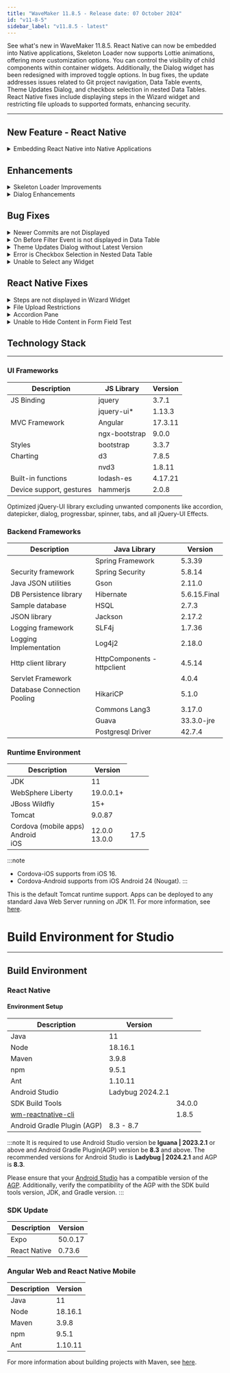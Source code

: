 ```yaml
---
title: "WaveMaker 11.8.5 - Release date: 07 October 2024"
id: "v11-8-5"
sidebar_label: "v11.8.5 - latest"
---
```



See what's new in WaveMaker 11.8.5. React Native can now be embedded into Native applications, Skeleton Loader now supports Lottie animations, offering more customization options. You can control the visibility of child components within container widgets. Additionally, the Dialog widget has been redesigned with improved toggle options. In bug fixes, the update addresses issues related to Git project navigation, Data Table events, Theme Updates Dialog, and checkbox selection in nested Data Tables. React Native fixes include displaying steps in the Wizard widget and restricting file uploads to supported formats, enhancing security.

---

## New Feature - React Native

<details> <summary>Embedding React Native into Native Applications</summary>

Now, React Native can be integrated into Native Applications using CLI commands allowing developers to use the advantages of React Native such as cross-platform development and faster iteration, while maintaining or enhancing an existing native codebase.

With this feature users can benefit from the following advantages.
- **Modernize Existing Apps**: Integrate modern, interactive UI components into legacy native applications without a full rewrite.
- **Speed Up Development**: Utilize React Native’s rapid development cycle with hot reloading, allowing faster UI iterations.
- **Cost Efficiency**: Reduce development time and costs by reusing code across platforms.

To understand more about why to embed React Native and how to implement, see [Embed WaveMaker React Native apps into Native Apps](/learn/react-native/react-native-embed/)

</details>

## Enhancements

<details> <summary>Skeleton Loader Improvements</summary>

With the recent improvements, user can apply Skeleton Loader not only by using WaveMaker default configuration, but also using Lottie animation. Lottie animation can be used in the cases where the Page, Prefab, and Partial contain components that do not support WaveMaker default configuration to apply Skeleton Loader.

Other improvements in Skeleton Loader are listed below.

- Users can now hide or show the child components available inside a container widget by using `showskeletonchildren` property. When `showskeletonchildren` property is set to true, Skeleton Loader is applied to the child components and are displayed. When it is set to false, only the parent container widget is displayed like a card component and the child components gets hidden.
- Page, Prefab, Partials, and Charts can now get the Skeleton Loader applied using the Lottie animation. This can also be used in the cases where the users want custom Skeleton Loader to be displayed for the components. To implement this, user can add a custom JSON animation file as resource using `skeletonanimationresource="PATH_TO_JSON_RESOURCE"`. For furtherconfiguration like animation speed, users can use `skeletonanimationspeed="SPEED_REQUIRED"`.
- In List widget, users can now provide the number of widgets to be displayed in skeleton mode by using the `numberofskeletonitems` property. The value of this property is set to 3 by default.

</details>

<details><summary>Dialog Enhancements</summary>

In addition to our previous improvements, we have further enhanced the appeareance of Dialogs in studio. Below are the changes made in the Data Table widget configuration dialogs and the same is applied in the forms, cards, live filter, live form, and list configuration dialogs.

- The steps will be now shown in the left side of the screen.
**Before Upgate:**
![Data Table Configure Dialog Header](/learn/assets/datatable-configure-dialog-before.png)

**After Update:**
![Data Table Configure Dialog Header](/learn/assets/datatable-configure-dialog-after.png)

- The Toggle option is now changed as buttons.
**Before Upgate:**
![Data Table Configure Dialog Toggle](/learn/assets/datatable-dialog-toggle-before.png)

**After Update:**
![Data Table Configure Dialog Button](/learn/assets/datatable-dialog-button-after.png)

- The background is now white with the selected option highlighted with blue border.
**Before Upgate:**
![Data Table Configure Dialog Background](/learn/assets/datatable-dialog-bg-before.png)

**After Update:**
![Data Table Configure Dialog Background](/learn/assets/datatable-dialog-bg-after.png)

</details>

## Bug Fixes

<details><summary>Newer Commits are not Displayed</summary>

In a Git project, the user was unable to view the newer projects in the Commit History screen as the navigation buttons were disabled. This was observed when the user had navigated to the older commits screen and later wanted to navigate to newer commits screen.

</details>
<details><summary>On Before Filter Event is not displayed in Data Table </summary>

In Data Table widget, an issue was observed where the On Before Event was not displayed in the events panel even when the **Filter Mode** in the Advanced Settings dialog is not selected as No Filter.

</details>
<details><summary>Theme Updates Dialog without Latest Version</summary>

Previously, we displayed the Updates Dialog with the Theme even when there was no latest version with any changes. Now, without any latest version, the theme will not be displayed for updates.

</details>
<details><summary>Error is Checkbox Selection in Nested Data Table</summary>

An issue was observed when Checkbox was added to the Data Table used within another Data Table. The child Data Table used within the Data Table is a Partial and can be reused in other Data Tables. In such cases, the checkboxes selected in the first child Data Table were automatically selected in other Data Tables.  

</details>
<details><summary>Unable to Select any Widget</summary>

In widgets with a Dataset property in the Properties panel, users were unable to select the widget if the Dataset property was bound to anything other than widgets or variables.

The list of widgets with Dataset property are listed below.

- Data Table
- Form
- List
- Cards
- Select
- Chips
- Radioset
- Checkboxset
- Switch
- Rating
- Select Locale
- Tree
- Progress Bar
- Chart widgets
- Nav
- Breadcrumb
- Dropdown Menu
- Carousel

</details>


## React Native Fixes

<details><summary>Steps are not displayed in Wizard Widget</summary>

In Wizard widget, initially the steps are not displayed in the header when the default step is selected as None. The user was only able to view to view the contents and the steps in the header after navigating to any step. Now, all the steps with numbers will be rendered even if the default step is set as None.

</details>

<details><summary>File Upload Restrictions</summary>

Earlier, users were able to upload image, audio, video, and files with any extension which can raise security vulnerabilities. To handle this issue further restrictions were applied where only the below listed file formats will be allowed to upload.

**Audio and Video**: .3gp, .avi, .mp3, .mp4, .mpeg/.mpg, .ogg, .wav, .webm, .wma, and .wmv
**Image**: .bmp, .gif, .jpe / .jpeg / .jpg, .pbm, .png, and .tif / .tiff
**Files**: .csv, .doc, .docx, .ico, .js, .json, .log, .pdf, .rar, .rtf, .txt, .xls, .xlsx. .xml, and .zip

</details>

<details><summary>Accordion Pane</summary>

In the Accordion widget, each pane has a Title option. Users can either add the Title as a string directly in the Properties panel or localize it by binding it using `bind:appLocale.accordion`, where accordion is the localization key. Previously, users were unable to open the Accordion pane when the Title was bound to a localization string, but this issue has now been fixed.

</details>

<details><summary>Unable to Hide Content in Form Field Test</summary>

The content within a Text widget used in a Form field can be hidden to prevent copying and pasting by applying the `hide-context-menu` class in the Markup section. However, it was observed that users were unable to hide the content using this class. This issue has now been resolved

</details>

## Technology Stack

---

### UI Frameworks

| Description | JS Library | Version |
| --- | --- | --- |
| JS Binding | jquery |  3.7.1 |
|  | jquery-ui* | 1.13.3 |
| MVC Framework | Angular | 17.3.11 |
|  | ngx-bootstrap | 9.0.0 |
| Styles | bootstrap | 3.3.7 |
| Charting | d3 | 7.8.5 |
|  | nvd3 | 1.8.11 |
| Built-in functions | lodash-es | 4.17.21|
| Device support, gestures | hammerjs | 2.0.8 |

Optimized jQuery-UI library excluding unwanted components like accordion, datepicker, dialog, progressbar, spinner, tabs, and all jQuery-UI Effects.

### Backend Frameworks

| Description | Java Library | Version |
| --- | --- | --- |
|  | Spring Framework | 5.3.39 |
| Security framework | Spring Security | 5.8.14 |
| Java JSON utilities | Gson  | 2.11.0 |
| DB Persistence library | Hibernate | 5.6.15.Final |
| Sample database | HSQL | 2.7.3 |
| JSON library | Jackson |  2.17.2  |
| Logging framework | SLF4j | 1.7.36 |
| Logging Implementation | Log4j2 | 2.18.0|
| Http client library  | HttpComponents -  httpclient |  4.5.14 |
| Servlet Framework |  | 4.0.4 |
| Database Connection Pooling | HikariCP | 5.1.0 |
|  | Commons Lang3 | 3.17.0 |
|  | Guava | 33.3.0-jre |
|  | Postgresql Driver  | 42.7.4 |

### Runtime Environment

| Description | Version |
| --- | --- |
| JDK | 11 |
| WebSphere Liberty | 19.0.0.1+ |
| JBoss Wildfly | 15+ |
| Tomcat | 9.0.87 |
| Cordova (mobile apps) <br/> Android <br/> iOS |12.0.0 <br/> 13.0.0 <br/> <td className="versiontdbgcolor">17.5 </td> |

:::note
- Cordova-iOS supports from iOS 16.
- Cordova-Android supports from iOS Android 24 (Nougat).
:::

This is the default Tomcat runtime support. Apps can be deployed to any standard Java Web Server running on JDK 11. For more information, see [here](/learn/app-development/deployment/deployment-web-server).


# Build Environment for Studio
---

## Build Environment

### React Native

#### Environment Setup

|Description|	Version|
|---|---|
|Java | 11 |
|Node|18.16.1|
|Maven| 3.9.8 |
|npm | 9.5.1|
|Ant| 1.10.11|
| Android Studio | Ladybug 2024.2.1 |
| SDK Build Tools | <td className="versiontdbgcolor"> 34.0.0 </td> |
| [wm-reactnative-cli](https://www.npmjs.com/package/@wavemaker/wm-reactnative-cli) | <td className="versiontdbgcolor"> 1.8.5 </td> |
| Android Gradle Plugin (AGP) | 8.3 - 8.7 |

:::note
It is required to use Android Studio version be **Iguana | 2023.2.1** or above and Android Gradle Plugin(AGP) version be **8.3** and above. The recommended versions for Android Studio is **Ladybug | 2024.2.1** and AGP is **8.3**.

Please ensure that your [Android Studio](https://developer.android.com/studio/releases#android_gradle_plugin_and_android_studio_compatibility) has a compatible version of the [AGP](https://developer.android.com/build/releases/past-releases/agp-8-3-0-release-notes#compatibility). Additionally, verify the compatibility of the AGP with the SDK build tools version, JDK, and Gradle version.
:::

### SDK Update

|Description|	Version|
|---|---|
| Expo | 50.0.17 |
| React Native | 0.73.6 |

### Angular Web and React Native Mobile

|Description|	Version|
|---|---|
|Java | 11 |
|Node| 18.16.1|
|Maven| 3.9.8 |
|npm | 9.5.1|
|Ant| 1.10.11|

For more information about building projects with Maven, see [here](/learn/app-development/deployment/building-with-maven).
